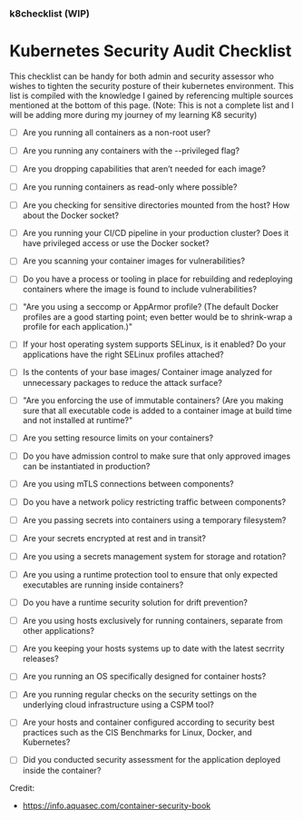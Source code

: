 ### k8checklist (WIP)
# Kubernetes Security Audit Checklist
This checklist can be handy for both admin and security assessor who wishes to tighten the security posture of their kubernetes environment. This list is compiled with the knowledge I gained by referencing multiple sources mentioned at the bottom of this page.
(Note: This is not a complete list and I will be adding more during my journey of my learning K8 security)

-	[ ]	Are you running all containers as a non-root user?
-	[ ]	Are you running any containers with the --privileged flag?
-	[ ]	Are you dropping capabilities that aren’t needed for each image?
-	[ ]	Are you running containers as read-only where possible?
-	[ ]	Are you checking for sensitive directories mounted from the host? How about the Docker socket?
-	[ ]	Are you running your CI/CD pipeline in your production cluster? Does it have privileged access or use the Docker socket?
-	[ ]	Are you scanning your container images for vulnerabilities?
-	[ ]	Do you have a process or tooling in place for rebuilding and redeploying containers where the image is found to include vulnerabilities?
-	[ ]	"Are you using a seccomp or AppArmor profile? (The default Docker profiles are a good starting point; even better would be to shrink-wrap a profile for each application.)"
-	[ ]	If your host operating system supports SELinux, is it enabled? Do your applications have the right SELinux profiles attached?
-	[ ]	Is the contents of your base images/ Container image analyzed for unnecessary packages to reduce the attack surface?
-	[ ]	"Are you enforcing the use of immutable containers? (Are you making sure that all executable code is added to a container image at build time and not installed at runtime?"
-	[ ]	Are you setting resource limits on your containers?
-	[ ]	Do you have admission control to make sure that only approved images can be instantiated in production?
-	[ ]	Are you using mTLS connections between components?
-	[ ]	Do you have a network policy restricting traffic between components?
-	[ ]	Are you passing secrets into containers using a temporary filesystem?
-	[ ]	Are your secrets encrypted at rest and in transit?
-	[ ]	Are you using a secrets management system for storage and rotation?
-	[ ]	Are you using a runtime protection tool to ensure that only expected executables are running inside containers?
-	[ ]	Do you have a runtime security solution for drift prevention?
-	[ ]	Are you using hosts exclusively for running containers, separate from other applications?
-	[ ]	Are you keeping your hosts systems up to date with the latest secrrity releases?
-	[ ]	Are you running an OS specifically designed for container hosts?
-	[ ]	Are you running regular checks on the security settings on the underlying cloud infrastructure using a CSPM tool?
-	[ ]	Are your hosts and container configured according to security best practices such as the CIS Benchmarks for Linux, Docker, and Kubernetes?
-	[ ]	Did you conducted security assessment for the application deployed inside the container?


Credit:
- https://info.aquasec.com/container-security-book
